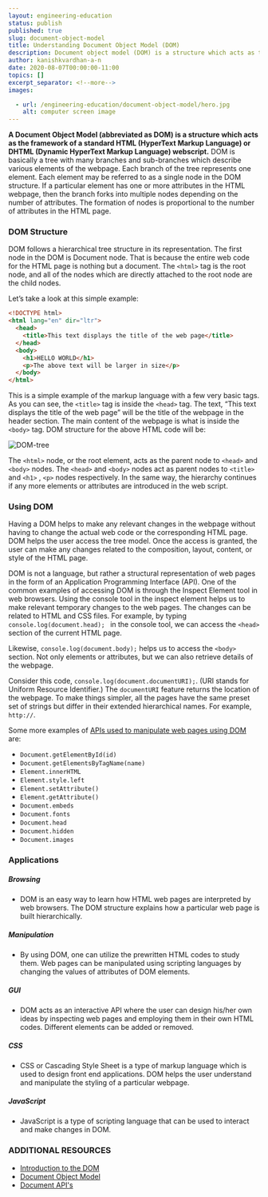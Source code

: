 ```yaml
---
layout: engineering-education
status: publish
published: true
slug: document-object-model
title: Understanding Document Object Model (DOM)
description: Document object model (DOM) is a structure which acts as the framework of a standard HTML (HyperText Markup Language). DOM is a programming API for HTML and XML documents.
author: kanishkvardhan-a-n
date: 2020-08-07T00:00:00-11:00
topics: []
excerpt_separator: <!--more-->
images:

  - url: /engineering-education/document-object-model/hero.jpg
    alt: computer screen image
---
```

**A Document Object Model (abbreviated as DOM) is a structure which acts as the framework of a standard HTML (HyperText Markup Language) or DHTML (Dynamic HyperText Markup Language) webscript.** DOM is basically a tree with many branches and sub-branches which describe various elements of the webpage. Each branch of the tree represents one element. Each element may be referred to as a single node in the DOM structure. If a particular element has one or more attributes in the HTML webpage, then the branch forks into multiple nodes depending on the number of attributes. The formation of nodes is proportional to the number of attributes in the HTML page.
<!--more-->

### DOM Structure
DOM follows a hierarchical tree structure in its representation. The first node in the DOM is Document node. That is because the entire web code for the HTML page is nothing but a document. The `<html>` tag is the root node, and all of the nodes which are directly attached to the root node are the child nodes.

Let’s take a look at this simple example:
```html
<!DOCTYPE html>
<html lang="en" dir="ltr">
  <head>
    <title>This text displays the title of the web page</title>
  </head>
  <body>
    <h1>HELLO WORLD</h1>
    <p>The above text will be larger in size</p>
  </body>
</html>
```

This is a simple example of the markup language with a few very basic tags. As you can see, the `<title>` tag is inside the `<head>` tag. The text, “This text displays the title of the web page” will be the title of the webpage in the header section. The main content of the webpage is what is inside the `<body>` tag. DOM structure for the above HTML code will be:

![DOM-tree](/engineering-education/document-object-model/DOM1.jpg)

The `<html>` node, or the root element, acts as the parent node to `<head>` and `<body>` nodes. The `<head>` and `<body>` nodes act as parent nodes to `<title>` and `<h1>` , `<p>` nodes respectively. In the same way, the hierarchy continues if any more elements or attributes are introduced in the web script.


### Using DOM
Having a DOM helps to make any relevant changes in the webpage without having to change the actual web code or the corresponding HTML page. DOM helps the user access the tree model. Once the access is granted, the user can make any changes related to the composition, layout, content, or style of the HTML page.

DOM is not a language, but rather a structural representation of web pages in the form of an Application Programming Interface (API). One of the common examples of accessing DOM is through the Inspect Element tool in web browsers. Using the console tool in the inspect element helps us to make relevant temporary changes to the web pages. The changes can be related to HTML and CSS files. For example, by typing `console.log(document.head); ` in the console tool, we can access the `<head>` section of the current HTML page.

Likewise, `console.log(document.body);` helps us to access the `<body>` section. Not only elements or attributes, but we can also retrieve details of the webpage.

Consider this code, `console.log(document.documentURI);`. (URI stands for Uniform Resource Identifier.) The `documentURI` feature returns the location of the webpage. To make things simpler, all the pages have the same preset set of strings but differ in their extended hierarchical names. For example, `http://`.

Some more examples of [APIs used to manipulate web pages using DOM](https://developer.mozilla.org/en-US/docs/Web/API/Document_Object_Model) are:
- `Document.getElementById(id)`
- `Document.getElementsByTagName(name)`
- `Element.innerHTML`
- `Element.style.left`
- `Element.setAttribute()`
- `Element.getAttribute()`
- `Document.embeds`
- `Document.fonts`
- `Document.head`
- `Document.hidden`
- `Document.images`

### Applications

##### Browsing
- DOM is an easy way to learn how HTML web pages are interpreted by web browsers. The DOM structure explains how a particular web page is built hierarchically.

##### Manipulation
- By using DOM, one can utilize the prewritten HTML codes to study them. Web pages can be manipulated using scripting languages by changing the values of attributes of DOM elements.

##### GUI
- DOM acts as an interactive API where the user can design his/her own ideas by inspecting web pages and employing them in their own HTML codes. Different elements can be added or removed.

##### CSS
- CSS or Cascading Style Sheet is a type of markup language which is used to design front end applications. DOM helps the user understand and manipulate the styling of a particular webpage.

##### JavaScript
- JavaScript is a type of scripting language that can be used to interact and make changes in DOM.

### ADDITIONAL RESOURCES
- [Introduction to the DOM](https://developer.mozilla.org/en-US/docs/Web/API/Document_Object_Model/Introduction)
- [Document Object Model](https://en.wikipedia.org/wiki/Document_Object_Model)
- [Document API's](https://developer.mozilla.org/en-US/docs/Web/API/Document)
